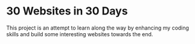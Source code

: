 # 30 Websites in 30 Days

This project is an attempt to learn along the way by enhancing my coding skills and build some interesting websites towards the end.
